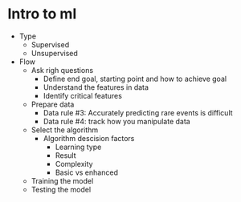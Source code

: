 # Intro to ml
- Type 
  - Supervised 
  - Unsupervised
- Flow
  - Ask righ questions 
    - Define end goal, starting point and how to achieve goal 
    - Understand the features in data 
    - Identify critical features 
  - Prepare data
    - Data rule #3: Accurately predicting rare events is difficult 
    - Data rule #4: track how you manipulate data
  - Select the algorithm 
    - Algorithm descision factors
      - Learning type 
      - Result 
      - Complexity 
      - Basic vs enhanced   
  - Training the model 
  - Testing the model
    
